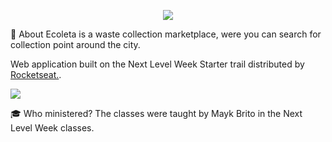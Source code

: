 <p align="center">
  <img src="https://github.com/vitorserrano/ecoleta/raw/master/.github/logo.png">
</p>



🔖 About
Ecoleta is a waste collection marketplace, were you can search for collection point around the city.

Web application built on the Next Level Week Starter trail distributed by [Rocketseat.](https://rocketseat.com.br/).

![](https://camo.githubusercontent.com/a3d153262faf551a92186f9cd4d6d30e836578a9/68747470733a2f2f692e696d6775722e636f6d2f7371784c4562782e6a7067)

🎓 Who ministered?
The classes were taught by Mayk Brito in the Next Level Week classes.
